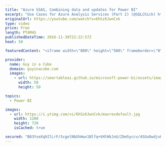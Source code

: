 ```yaml
---
title: "Azure SSAS, Combining data and updates for Power BI"
excerpt: "Use Cases for Azure Analysis Services (Part 2) (@SQLChick) http://www.sqlchick.com/entries/2016/11/29/use-cases-for-azure-analysis-services  How to Combine System and Manual Data in a Power BI Data Model (@PowerBIPro) https://www.powerpivotpro.com/2016/11/combine-system-manual-data-power-bi-data-model/"
originalUrl: https://youtube.com/watch?v=6hSz6JwnCvk
type: video
price: Free
length: PT4M4S
publishedDateTime: 2016-11-30T22:22:57Z
heat: 50

featuredContent: "<iframe width=\"800\" height=\"500\" frameborder=\"0\" src=\"https://www.youtube.com/embed/6hSz6JwnCvk\" allow=\"accelerometer; autoplay; encrypted-media; gyroscope; picture-in-picture\" allowfullscreen></iframe>"

provider:
  name: Guy in a Cube
  domain: guyinacube.com
  images:
    - url: https://smartableai.github.io/microsoft-power-bi/assets/images/organizations/guyinacube.com-50x50.jpg
      width: 50
      height: 50

topics:
  - Power BI

images:
  - url: https://i.ytimg.com/vi/6hSz6JwnCvk/maxresdefault.jpg
    width: 1280
    height: 720
    isCached: true

secured: "B83YxeXqhIlLrF/5cgelNbGhHwx1Nlfq+VHlHbJoU/Zbm5yccv/4SGoOwdjvKXC9ZTP9s7onj8G4d47f1TkSA3ppL+67t87leQR1juQczx7WZ8O97gxodBdLrEvVLhQiTozzb24iTOqBujVokFnj+77RI83EWwlHsPi8blsqa7vEiAAcdGOMb1pMnqZM+IEiO2sVnf2HnW1uYcbIg3j9+B6fmiCEot5IZwi7FQ/Tea9srJENGewXC/rC+kAWr5+VfmIORwST8rYzaILthcwI9BUQ9fnFSEJEnMB4eWeHID1eBqmLNNMN0DoiQdzMVONWmeu044nRZVMbv5CktO0UwiTWFPCHvqsHY2vPc/6i+aP6yZric8D0lqsXcfdhoUFm1l96p58NR92zS79iF1Fzvl55nHYPgKNbQiJ9f4TrP6E=;uoG6SRSJFQbGDNpcBNaOAA=="
---
```


